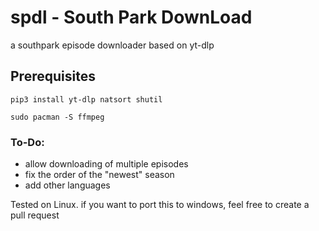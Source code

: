 # spdl - South Park DownLoad
a southpark episode downloader based on yt-dlp

## Prerequisites
```
pip3 install yt-dlp natsort shutil
```

```
sudo pacman -S ffmpeg
```

### To-Do:
 - allow downloading of multiple episodes
 - fix the order of the "newest" season
 - add other languages



Tested on Linux. if you want to port this to windows, feel free to create a pull request
